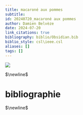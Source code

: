 ```yaml
---
title: macaroné aux pommes
subtitle:
id: 20240720_macaroné aux pommes
author: Damien Belvèze
date: 2024-07-20
link_citations: true
bibliography: biblio/Obsidian.bib
biblio_style: csl\ieee.csl
aliases: []
tags: []
---
```

![](images/macaroné.jpg)


$\newline$
# bibliographie
$\newline$






